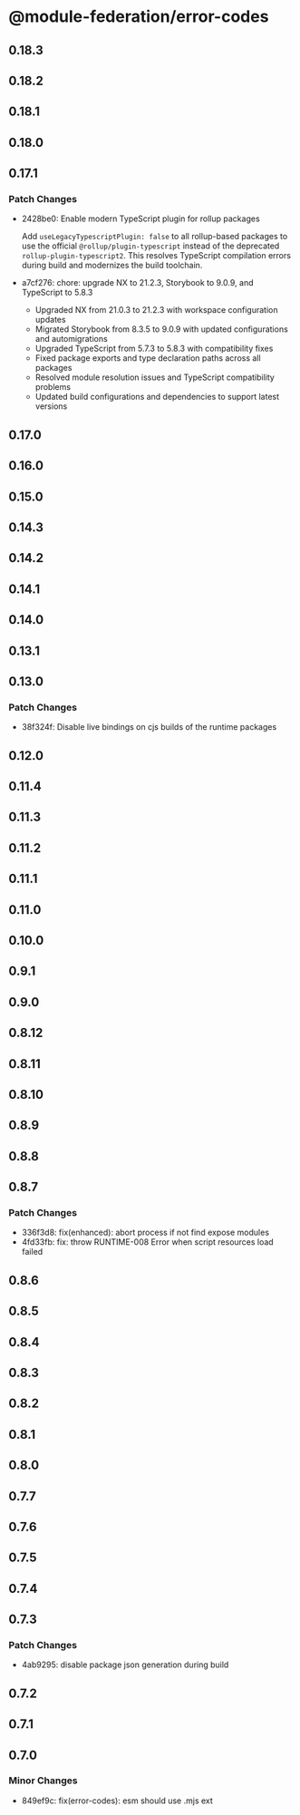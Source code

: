 # @module-federation/error-codes

## 0.18.3

## 0.18.2

## 0.18.1

## 0.18.0

## 0.17.1

### Patch Changes

- 2428be0: Enable modern TypeScript plugin for rollup packages

  Add `useLegacyTypescriptPlugin: false` to all rollup-based packages to use the official `@rollup/plugin-typescript` instead of the deprecated `rollup-plugin-typescript2`. This resolves TypeScript compilation errors during build and modernizes the build toolchain.

- a7cf276: chore: upgrade NX to 21.2.3, Storybook to 9.0.9, and TypeScript to 5.8.3

  - Upgraded NX from 21.0.3 to 21.2.3 with workspace configuration updates
  - Migrated Storybook from 8.3.5 to 9.0.9 with updated configurations and automigrations
  - Upgraded TypeScript from 5.7.3 to 5.8.3 with compatibility fixes
  - Fixed package exports and type declaration paths across all packages
  - Resolved module resolution issues and TypeScript compatibility problems
  - Updated build configurations and dependencies to support latest versions

## 0.17.0

## 0.16.0

## 0.15.0

## 0.14.3

## 0.14.2

## 0.14.1

## 0.14.0

## 0.13.1

## 0.13.0

### Patch Changes

- 38f324f: Disable live bindings on cjs builds of the runtime packages

## 0.12.0

## 0.11.4

## 0.11.3

## 0.11.2

## 0.11.1

## 0.11.0

## 0.10.0

## 0.9.1

## 0.9.0

## 0.8.12

## 0.8.11

## 0.8.10

## 0.8.9

## 0.8.8

## 0.8.7

### Patch Changes

- 336f3d8: fix(enhanced): abort process if not find expose modules
- 4fd33fb: fix: throw RUNTIME-008 Error when script resources load failed

## 0.8.6

## 0.8.5

## 0.8.4

## 0.8.3

## 0.8.2

## 0.8.1

## 0.8.0

## 0.7.7

## 0.7.6

## 0.7.5

## 0.7.4

## 0.7.3

### Patch Changes

- 4ab9295: disable package json generation during build

## 0.7.2

## 0.7.1

## 0.7.0

### Minor Changes

- 849ef9c: fix(error-codes): esm should use .mjs ext
